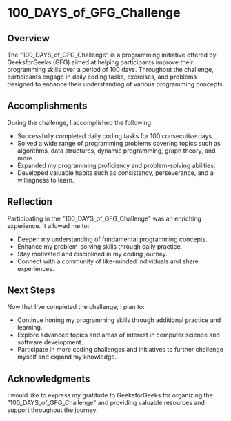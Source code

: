 # 100_DAYS_of_GFG_Challenge

## Overview

The "100_DAYS_of_GFG_Challenge" is a programming initiative offered by GeeksforGeeks (GFG) aimed at helping participants improve their programming skills over a period of 100 days. Throughout the challenge, participants engage in daily coding tasks, exercises, and problems designed to enhance their understanding of various programming concepts.


## Accomplishments

During the challenge, I accomplished the following:

- Successfully completed daily coding tasks for 100 consecutive days.
- Solved a wide range of programming problems covering topics such as algorithms, data structures, dynamic programming, graph theory, and more.
- Expanded my programming proficiency and problem-solving abilities.
- Developed valuable habits such as consistency, perseverance, and a willingness to learn.

## Reflection

Participating in the "100_DAYS_of_GFG_Challenge" was an enriching experience. It allowed me to:

- Deepen my understanding of fundamental programming concepts.
- Enhance my problem-solving skills through daily practice.
- Stay motivated and disciplined in my coding journey.
- Connect with a community of like-minded individuals and share experiences.

## Next Steps

Now that I've completed the challenge, I plan to:

- Continue honing my programming skills through additional practice and learning.
- Explore advanced topics and areas of interest in computer science and software development.
- Participate in more coding challenges and initiatives to further challenge myself and expand my knowledge.

## Acknowledgments

I would like to express my gratitude to GeeksforGeeks for organizing the "100_DAYS_of_GFG_Challenge" and providing valuable resources and support throughout the journey. 


